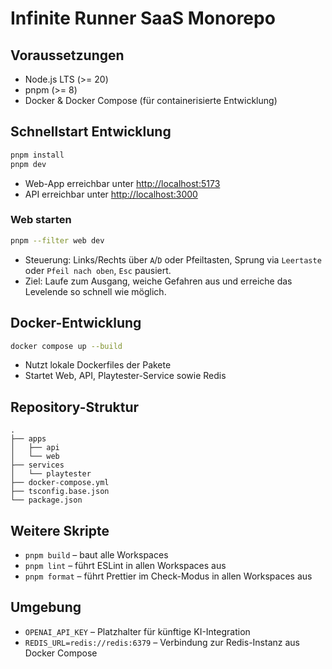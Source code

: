 # Infinite Runner SaaS Monorepo

## Voraussetzungen
- Node.js LTS (>= 20)
- pnpm (>= 8)
- Docker & Docker Compose (für containerisierte Entwicklung)

## Schnellstart Entwicklung
```bash
pnpm install
pnpm dev
```
- Web-App erreichbar unter [http://localhost:5173](http://localhost:5173)
- API erreichbar unter [http://localhost:3000](http://localhost:3000)

### Web starten

```bash
pnpm --filter web dev
```

- Steuerung: Links/Rechts über `A`/`D` oder Pfeiltasten, Sprung via `Leertaste` oder `Pfeil nach oben`, `Esc` pausiert.
- Ziel: Laufe zum Ausgang, weiche Gefahren aus und erreiche das Levelende so schnell wie möglich.

## Docker-Entwicklung
```bash
docker compose up --build
```
- Nutzt lokale Dockerfiles der Pakete
- Startet Web, API, Playtester-Service sowie Redis

## Repository-Struktur
```
.
├── apps
│   ├── api
│   └── web
├── services
│   └── playtester
├── docker-compose.yml
├── tsconfig.base.json
└── package.json
```

## Weitere Skripte
- `pnpm build` – baut alle Workspaces
- `pnpm lint` – führt ESLint in allen Workspaces aus
- `pnpm format` – führt Prettier im Check-Modus in allen Workspaces aus

## Umgebung
- `OPENAI_API_KEY` – Platzhalter für künftige KI-Integration
- `REDIS_URL=redis://redis:6379` – Verbindung zur Redis-Instanz aus Docker Compose
